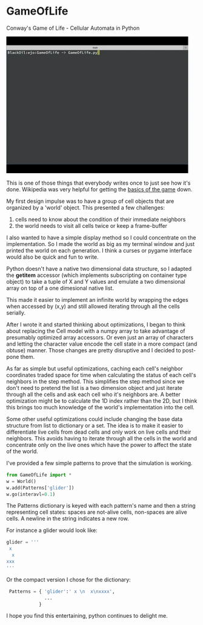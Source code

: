 # GameOfLife
Conway's Game of Life - Cellular Automata in Python

![](https://github.com/JnyJny/GameOfLife/blob/master/Screenshots/GameOfLifeDemo.gif)

This is one of those things that everybody writes once to just
see how it's done. Wikipedia was very helpful for getting
the [basics of the game][1] down.

My first design impulse was to have a group of cell objects that 
are organized by a 'world' object. This presented a few challenges:

1. cells need to know about the condition of their immediate neighbors
1. the world needs to visit all cells twice or keep a frame-buffer

I also wanted to have a simple display method so I could concentrate
on the implementation. So I made the world as big as my terminal
window and just printed the world on each generation. I think a curses
or pygame interface would also be quick and fun to write.

Python doesn't have a native two dimensional data structure, so I
adapted the __getitem__ accessor (which implements subscripting on
container type object) to take a tuple of X and Y values and emulate
a two dimensional array on top of a one dimesional native list.

This made it easier to implement an infinite world by wrapping the
edges when accessed by (x,y) and still allowed iterating through
all the cells serially.

After I wrote it and started thinking about optimizations, I began
to think about replacing the Cell model with a numpy array to take
advantage of presumably optimized array accessors.  Or even just an
array of characters and letting the character value encode the cell
state in a more compact (and obtuse) manner. Those changes are pretty
disruptive and I decided to post-pone them.

As far as simple but useful optimizations, caching each cell's
neighbor coordinates traded space for time when calculating the status
of each cell's neighbors in the step method. This simplifies the step
method since we don't need to pretend the list is a two dimension
object and just iterate through all the cells and ask each cell who
it's neighbors are. A better optimization might be to calculate the 1D
index rather than the 2D, but I think this brings too much knowledge
of the world's implementation into the cell. 

Some other useful optimizations could include changing the base data
structure from list to dictionary or a set. The idea is to make it
easier to differentiate live cells from dead cells and only work on
live cells and their neighbors. This avoids having to iterate through
all the cells in the world and concentrate only on the live ones which
have the power to affect the state of the world.

I've provided a few simple patterns to prove that the simulation
is working.

```python
from GameOfLife import *
w = World()
w.add(Patterns['glider'])
w.go(interavl=0.1)
```

The Patterns dictionary is keyed with each pattern's name and
then a string representing cell states: spaces are not-alive cells,
non-spaces are alive cells. A newline in the string indicates
a new row.

For instance a glider would look like:

```python
glider = '''
 x 
  x
xxx
''' 
```

Or the compact version I chose for the dictionary:

```python
 Patterns = { 'glider':' x \n  x\nxxxx',
              ...
		    }
```

I hope you find this entertaining, python continues to delight me.

[1]: https://en.wikipedia.org/wiki/Conway%27s_Game_of_Life

